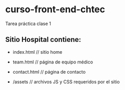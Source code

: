 # curso-front-end-chtec

Tarea práctica clase 1

## Sitio Hospital contiene:

* index.html // sitio home

* team.html // página de equipo médico

* contact.html // página de contacto

* /assets // archivos JS y CSS requeridos por el sitio
